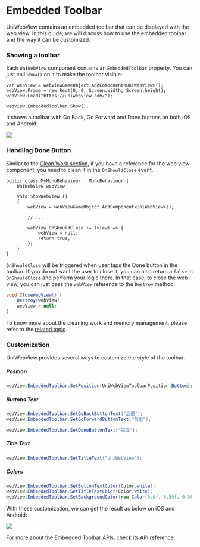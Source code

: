 # Embedded Toolbar

UniWebView contains an embedded toolbar that can be displayed with the web view. In this guide, we will discuss how to use the embedded toolbar and the way it can be customized.

### Showing a toolbar

Each `UniWebView` component contains an `EmbeddedToolbar` property. You can just call `Show()` on it to make the toolbar visible:

```csharp{5}
var webView = webViewGameObject.AddComponent<UniWebView>();
webView.Frame = new Rect(0, 0, Screen.width, Screen.height);
webView.Load("https://uniwebview.com/");

webView.EmbeddedToolbar.Show();
```

It shows a toolbar with Go Back, Go Forward and Done buttons on both iOS and Android:

![](/images/toolbar-compare.png)

### Handling Done Button

Similar to the [Clean Work section](./working-with-code.md#listening-to-the-event), if you have a reference for the web view component, you need to clean it in the `OnShouldClose` event.

```csharp{10-13}
public class MyMonoBehaviour : MonoBehaviour {
    UniWebView webView

    void ShowWebView ()
    {
        webView = webViewGameObject.AddComponent<UniWebView>();

        // ...

        webView.OnShouldClose += (view) => {
            webView = null;
            return true;
        };
    }
}
```

`OnShouldClose` will be triggered when user taps the Done button in the toolbar. If you do not want the user to close it, you can also return a `false` in `OnShouldClose` and perform your logic there. In that case, to close the web view, you can just pass the `webView` reference to the `Destroy` method:

```csharp
void CloseWebView() {
    Destroy(webView);
    webView = null;
}
```

To know more about the cleaning work and memory management, please refer to the [related topic](./memory-management.md).

### Customization

UniWebView provides several ways to customize the style of the toolbar.

##### Position

```csharp
webView.EmbeddedToolbar.SetPosition(UniWebViewToolbarPosition.Bottom);
```

##### Buttons Text

```csharp
webView.EmbeddedToolbar.SetGoBackButtonText("后退");
webView.EmbeddedToolbar.SetGoForwardButtonText("前进");

webView.EmbeddedToolbar.SetDoneButtonText("完成");
```

##### Title Text

```csharp
webView.EmbeddedToolbar.SetTitleText("UniWebView");
```

##### Colors

```csharp
webView.EmbeddedToolbar.SetButtonTextColor(Color.white);
webView.EmbeddedToolbar.SetTitleTextColor(Color.white);
webView.EmbeddedToolbar.SetBackgroundColor(new Color(0.0f, 0.59f, 0.34f));
```

With these customization, we can get the result as below on iOS and Android:

![](/images/embedded-toolbar-customize.png)

For more about the Embedded Toolbar APIs, check its [API reference](/api/uniwebviewembeddedtoolbar.md).
